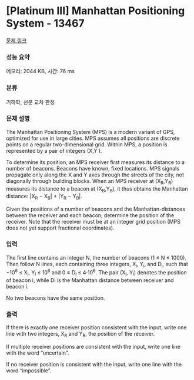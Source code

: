 # [Platinum III] Manhattan Positioning System - 13467 

[문제 링크](https://www.acmicpc.net/problem/13467) 

### 성능 요약

메모리: 2044 KB, 시간: 76 ms

### 분류

기하학, 선분 교차 판정

### 문제 설명

<p>The Manhattan Positioning System (MPS) is a modern variant of GPS, optimized for use in large cities. MPS assumes all positions are discrete points on a regular two-dimensional grid. Within MPS, a position is represented by a pair of integers (X,Y ).</p>

<p>To determine its position, an MPS receiver first measures its distance to a number of beacons. Beacons have known, fixed locations. MPS signals propagate only along the X and Y axes through the streets of the city, not diagonally through building blocks. When an MPS receiver at (X<sub>R</sub>,Y<sub>R</sub>) measures its distance to a beacon at (X<sub>B</sub>,Y<sub>B</sub>), it thus obtains the Manhattan distance: |X<sub>R</sub> − X<sub>B</sub>| + |Y<sub>R</sub> − Y<sub>B</sub>|.</p>

<p>Given the positions of a number of beacons and the Manhattan-distances between the receiver and each beacon, determine the position of the receiver. Note that the receiver must be at an integer grid position (MPS does not yet support fractional coordinates).</p>

### 입력 

 <p>The first line contains an integer N, the number of beacons (1 ≤ N ≤ 1000). Then follow N lines, each containing three integers, X<sub>i</sub>, Y<sub>i</sub>, and D<sub>i</sub>, such that −10<sup>6</sup> ≤ X<sub>i</sub>, Y<sub>i</sub> ≤ 10<sup>6</sup> and 0 ≤ D<sub>i</sub> ≤ 4·10<sup>6</sup>. The pair (X<sub>i</sub>, Y<sub>i</sub>) denotes the position of beacon i, while Di is the Manhattan distance between receiver and beacon i.</p>

<p>No two beacons have the same position.</p>

### 출력 

 <p>If there is exactly one receiver position consistent with the input, write one line with two integers, X<sub>R</sub> and Y<sub>R</sub>, the position of the receiver.</p>

<p>If multiple receiver positions are consistent with the input, write one line with the word “uncertain”.</p>

<p>If no receiver position is consistent with the input, write one line with the word “impossible”.</p>

